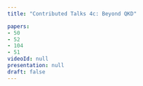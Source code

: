 ```yaml
---
title: "Contributed Talks 4c: Beyond QKD"

papers:
- 50
- 52
- 104
- 51
videoId: null
presentation: null
draft: false
---
```


